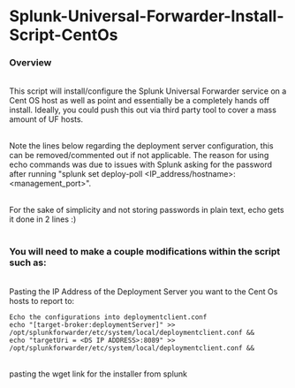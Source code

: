 # Splunk-Universal-Forwarder-Install-Script-CentOs

### Overview
<br>This script will install/configure the Splunk Universal Forwarder service on a Cent OS host as well as point and essentially be a completely hands off install. Ideally, you could push this out via third party tool to cover a mass amount of UF hosts.

<br />Note the lines below regarding the deployment server configuration, this can be removed/commented out if not applicable. The reason for using echo commands was due to issues with Splunk asking for the password after running "splunk set deploy-poll <IP_address/hostname>:<management_port>". 

<br />For the sake of simplicity and not storing passwords in plain text, echo gets it done in 2 lines :)
<br /><br />

### You will need to make a couple modifications within the script such as:
<br />Pasting the IP Address of the Deployment Server you want to the Cent Os hosts to report to:
```
Echo the configurations into deploymentclient.conf
echo "[target-broker:deploymentServer]" >> /opt/splunkforwarder/etc/system/local/deploymentclient.conf &&
echo "targetUri = <DS IP ADDRESS>:8089" >> /opt/splunkforwarder/etc/system/local/deploymentclient.conf &&
```


<br />pasting the wget link for the installer from splunk
